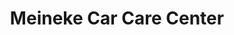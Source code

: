 ---
title: "Meineke Car Care Center"
url: /saint-louis/meineke-car-care-center/
shop: car repair
---